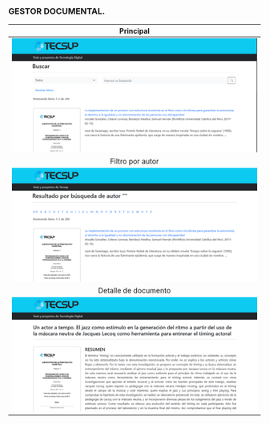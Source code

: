 ###  GESTOR DOCUMENTAL.

|                               Principal                               | 
|:------------------------------------------------------------------------------:|
|  <img src="https://github.com/Jhonchuri11/GestorDocumental_Frontend_Busqueda/blob/master/img/Index-interface.png" style="height: 100%; width:100%;"/>  | 
|                               Filtro por autor                        | 
|  <img src="https://github.com/Jhonchuri11/GestorDocumental_Frontend_Busqueda/blob/master/img/Filter-interface.png" style="height: 100%; width:100%;"/>  | 
|                               Detalle de documento                    | 
|  <img src="https://github.com/Jhonchuri11/GestorDocumental_Frontend_Busqueda/blob/master/img/Detail-interface.png" style="height: 100%; width:100%;"/>  | 

